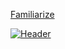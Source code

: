 [Familiarize](https://alexeevivan.github.io/curriculum-vitae/)

[![Header](https://user-images.githubusercontent.com/75997562/161960463-f3bc2346-a952-42c1-8f2d-e6abaed7a3a3.png)]()
